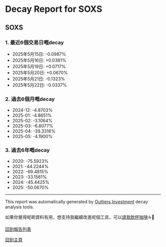 # Decay Report for SOXS

## SOXS

### 1. 最近6個交易日嘅decay

- 2025年5月15日: -0.0987%
- 2025年5月16日: +0.0381%
- 2025年5月19日: +0.0717%
- 2025年5月20日: +0.0670%
- 2025年5月21日: -0.1323%
- 2025年5月22日: -0.0337%

### 2. 過去6個月嘅decay

- 2024-12: -4.8703%
- 2025-01: -4.8651%
- 2025-02: -3.1064%
- 2025-03: -6.8077%
- 2025-04: -39.3316%
- 2025-05: -4.1900%

### 3. 過去6年嘅decay

- 2020: -75.5923%
- 2021: -44.2244%
- 2022: -69.4815%
- 2023: -33.1561%
- 2024: -45.4425%
- 2025: -50.0670%

------------------------------
This report was automatically generated by [Outliers Investment](https://outliersecon.github.io/Outliers-Investment/) decay analysis tools.

如果你覺得呢啲資料有用，想支持我繼續改進呢個工具，可以[請我飲杯咖啡](https://buymeacoffee.com/outliersecon)☕🙏

[回到報告列表](https://outliersecon.github.io/Outliers-Investment/reports/reports_public)

[回到主頁](https://outliersecon.github.io/Outliers-Investment/)
